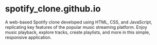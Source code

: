 # spotify_clone.github.io
A web-based Spotify clone developed using HTML, CSS, and JavaScript, replicating key features of the popular music streaming platform. Enjoy music playback, explore tracks, create playlists, and more in this simple, responsive application.

